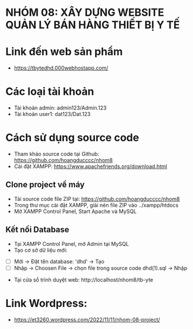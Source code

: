 # NHÓM 08: XÂY DỰNG WEBSITE QUẢN LÝ BÁN HÀNG THIẾT BỊ Y TẾ

# Link đến web sản phẩm

- https://tbytedhd.000webhostapp.com/

# Các loại tài khoản

- Tài khoản admin: admin123/Admin.123
- Tài khoản user1: dat123/Dat.123

# Cách sử dụng source code

- Tham khảo source code tại Github: https://github.com/hoangducccc/nhom8
- Cài đặt XAMPP: https://www.apachefriends.org/download.html

## Clone project về máy

- Tải source code file ZIP tại: https://github.com/hoangducccc/nhom8
- Trong thư mục cài đặt XAMPP, giải nén file ZIP vào ../xampp/htdocs
- Mở XAMPP Control Panel, Start Apache và MySQL

## Kết nối Database

- Tại XAMPP Control Panel, mở Admin tại MySQL
- Tạo cơ sở dữ liệu mới:
- [ ] Mới -> Đặt tên database: 'dhd' -> Tạo
- [ ] Nhập -> Choosen File -> chọn file trong source code dhd(1).sql -> Nhập
- Tại cửa sổ trình duyệt web: http://localhost/nhom8/tb-yte

# Link Wordpress:

- https://et3260.wordpress.com/2022/11/11/nhom-08-project/

